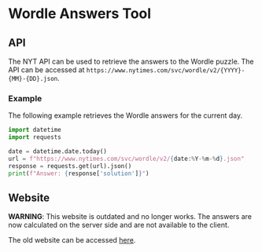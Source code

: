 # Wordle Answers Tool

## API
The NYT API can be used to retrieve the answers to the Wordle puzzle. The API can be accessed at `https://www.nytimes.com/svc/wordle/v2/{YYYY}-{MM}-{DD}.json`.

### Example
The following example retrieves the Wordle answers for the current day.
```python
import datetime
import requests

date = datetime.date.today()
url = f"https://www.nytimes.com/svc/wordle/v2/{date:%Y-%m-%d}.json"
response = requests.get(url).json()
print(f"Answer: {response['solution']}")
```

## Website
**WARNING**: This website is outdated and no longer works. The answers are now calculated on the server side and are not available to the client.

The old website can be accessed [here](https://sbplat.github.io/wordle/).
